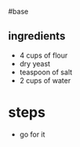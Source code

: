 #base

## ingredients
- 4 cups of flour
- dry yeast
- teaspoon of salt
- 2 cups of water

# steps
- go for it
